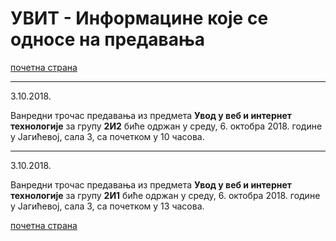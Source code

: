# УВИТ - Информацине које се односе на предавања

[почетна страна](../../README.md)

---

3.10.2018.

Ванредни трочас предавања из предмета **Увод у веб и интернет технологије** за групу **2И2** биће одржан у среду, 6. октобра  2018. године у Јагићевој, сала 3, са почетком у 10 часова.

---

3.10.2018.

Ванредни трочас предавања из предмета **Увод у веб и интернет технологије** за групу **2И1** биће одржан у среду, 6. октобра  2018. године у Јагићевој, сала 3, са почетком у 13 часова.

[почетна страна](../../README.md)  
